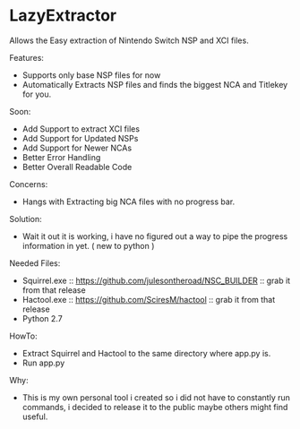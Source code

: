 # LazyExtractor


Allows the Easy extraction of Nintendo Switch NSP and XCI files.

Features:
* Supports only base NSP files for now
* Automatically Extracts NSP files and finds the biggest NCA and Titlekey for you.

Soon:
* Add Support to extract XCI files
* Add Support for Updated NSPs
* Add Support for Newer NCAs
* Better Error Handling
* Better Overall Readable Code


Concerns:
* Hangs with Extracting big NCA files with no progress bar.

Solution:
* Wait it out it is working, i have no figured out a way to pipe the progress information in yet. ( new to python )

Needed Files:
* Squirrel.exe :: https://github.com/julesontheroad/NSC_BUILDER :: grab it from that release
* Hactool.exe :: https://github.com/SciresM/hactool :: grab it from that release
* Python 2.7

HowTo:

* Extract Squirrel and Hactool to the same directory where app.py is.
* Run app.py

Why:
* This is my own personal tool i created so i did not have to constantly run commands,
i decided to release it to the public maybe others might find useful.